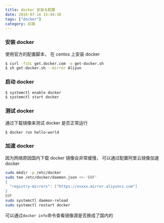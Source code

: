 ```yaml
---
title: docker 安装与配置
date: 2018-07-16 15:44:30
tags: ["docker"]
category: 后端
---
```


### 安装 docker

使用官方的配置脚本， 在 centos 上安装 docker

```bash
$ curl -fsSL get.docker.com -o get-docker.sh
$ sh get-docker.sh --mirror Aliyun
```

### 启动 docker

```bash
$ systemctl enable docker
$ systemctl start docker
```

### 测试 docker

通过下载镜像来测试 docker 是否正常运行

```bash
$ docker run hello-world
```

### 加速 docker

因为网络原因国内下载 docker 镜像会非常缓慢， 可以通过配置阿里云镜像加速 docker

```bash
sudo mkdir -p /etc/docker
sudo tee /etc/docker/daemon.json <<-'EOF'
{
  "registry-mirrors": ["https://xxxxx.mirror.aliyuncs.com"]
}
EOF
sudo systemctl daemon-reload
sudo systemctl restart docker
```

可以通过`docker info`命令查看镜像源是否换成了国内的
